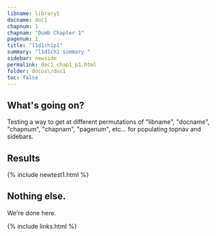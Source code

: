 ```yaml
---
libname: library1
docname: doc1
chapnum: 1
chapnam: "Dumb Chapter 1"
pagenum: 1
title: "l1d1ch1p1"
summary: "l1d1ch1 summary "
sidebar: newside
permalink: doc1_chap1_p1.html
folder: docos\/doc1
toc: false
---
```


## What's going on?

Testing a way to get at different permutations of "libname", "docname", "chapnum", "chapnam", "pagenum", etc... for populating topnav and sidebars.

## Results

{% include newtest1.html %}


## Nothing else.

We're done here.



{% include links.html %}
